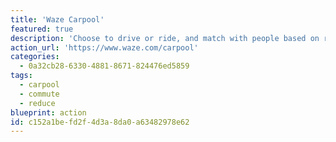 ```yaml
---
title: 'Waze Carpool'
featured: true
description: 'Choose to drive or ride, and match with people based on route and time of day.'
action_url: 'https://www.waze.com/carpool'
categories:
  - 0a32cb28-6330-4881-8671-824476ed5859
tags:
  - carpool
  - commute
  - reduce
blueprint: action
id: c152a1be-fd2f-4d3a-8da0-a63482978e62
---
```

